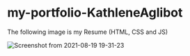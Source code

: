 # my-portfolio-KathleneAglibot

The following image is my Resume
(HTML, CSS and JS)

![Screenshot from 2021-08-19 19-31-23](https://user-images.githubusercontent.com/88710657/130062219-03e08417-5b2e-49e4-96d5-767b5c997e93.png)

